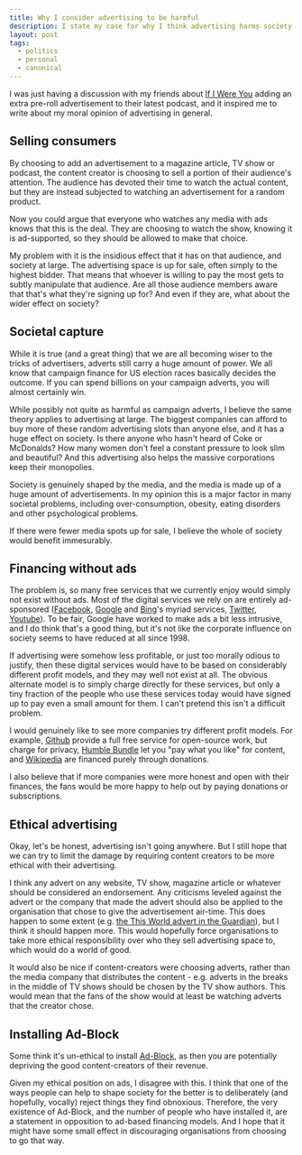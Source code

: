 ```yaml
---
title: Why I consider advertising to be harmful
description: I state my case for why I think advertising harms society.
layout: post
tags:
  - politics
  - personal
  - canonical
---
```


I was just having a discussion with my friends about [If I Were You][IIWY] adding an extra pre-roll advertisement to their latest podcast, and it inspired me to write about my moral opinion of advertising in general.

Selling consumers
---

By choosing to add an advertisement to a magazine article, TV show or podcast, the content creator is choosing to sell a portion of their audience's attention. The audience has devoted their time to watch the actual content, but they are instead subjected to watching an advertisement for a random product.

Now you could argue that everyone who watches any media with ads knows that this is the deal. They are choosing to watch the show, knowing it is ad-supported, so they should be allowed to make that choice.

My problem with it is the insidious effect that it has on that audience, and society at large. The advertising space is up for sale, often simply to the highest bidder. That means that whoever is willing to pay the most gets to subtly manipulate that audience. Are all those audience members aware that that's what they're signing up for? And even if they are, what about the wider effect on society?

Societal capture
---

While it is true (and a great thing) that we are all becoming wiser to the tricks of advertisers, adverts still carry a huge amount of power. We all know that campaign finance for US election races basically decides the outcome. If you can spend billions on your  campaign adverts, you will almost certainly win.

While possibly not quite as harmful as campaign adverts, I believe the same theory applies to advertising at large. The biggest companies can afford to buy more of these random advertising slots than anyone else, and it has a huge effect on society. Is there anyone who hasn't heard of Coke or McDonalds? How many women don't feel a constant pressure to look slim and beautiful? And this advertising also helps the massive corporations keep their monopolies.

Society is genuinely shaped by the media, and the media is made up of a huge amount of advertisements. In my opinion this is a major factor in many societal problems, including over-consumption, obesity, eating disorders and other psychological problems.

If there were fewer media spots up for sale, I believe the whole of society would benefit immesurably. 

Financing without ads
---

The problem is, so many free services that we currently enjoy would simply not exist without ads. Most of the digital services we rely on are entirely ad-sponsored ([Facebook][FB], [Google][G] and [Bing][Bing]'s myriad services, [Twitter][Tw], [Youtube][YT]). To be fair, Google have worked to make ads a bit less intrusive, and I do think that's a good thing, but it's not like the corporate influence on society seems to have reduced at all since 1998.

If advertising were somehow less profitable, or just too morally odious to justify, then these digital services would have to be based on considerably different profit models, and they may well not exist at all. The obvious alternate model is to simply charge directly for these services, but only a tiny fraction of the people who use these services today would have signed up to pay even a small amount for them. I can't pretend this isn't a difficult problem.

I would genuinely like to see more companies try different profit models. For example, [Github][GH] provide a full free service for open-source work, but charge for privacy, [Humble Bundle][HB] let you "pay what you like" for content, and [Wikipedia][W] are financed purely through donations.

I also believe that if more companies were more honest and open with their finances, the fans would be more happy to help out by paying donations or subscriptions.

Ethical advertising
---

Okay, let's be honest, advertising isn't going anywhere. But I still hope that we can try to limit the damage by requiring content creators to be more ethical with their advertising.

I think any advert on any website, TV show, magazine article or whatever should be considered an endorsement. Any criticisms leveled against the advert or the company that made the advert should also be applied to the organisation that chose to give the advertisement air-time. This does happen to some extent (e.g. [the This World advert in the Guardian](http://www.theguardian.com/world/2014/aug/11/guardian-this-world-anti-hamas-advertisement)), but I think it should happen more. This would hopefully force organisations to take more ethical responsibility over who they sell advertising space to, which would do a world of good.

It would also be nice if content-creators were choosing adverts, rather than the media company that distributes the content - e.g. adverts in the breaks in the middle of TV shows should be chosen by the TV show authors. This would mean that the fans of the show would at least be watching adverts that the creator chose.

Installing Ad-Block
---

Some think it's un-ethical to install [Ad-Block][AB], as then you are potentially depriving the good content-creators of their revenue.

Given my ethical position on ads, I disagree with this. I think that one of the ways people can help to shape society for the better is to deliberately (and hopefully, vocally) reject things they find obnoxious. Therefore, the very existence of Ad-Block, and the number of people who have installed it, are a statement in opposition to ad-based financing models. And I hope that it might have some small effect in discouraging organisations from choosing to go that way. 

[AB]: https://adblockplus.org/
[Bing]: http://www.bing.com/
[G]: https://www.google.com
[GH]: https://github.com/
[HB]: https://www.humblebundle.com/
[FB]: https://www.facebook.com/
[IIWY]: http://ifiwereyoushow.com/
[Tw]: https://twitter.com/
[YT]: https://www.youtube.com/
[W]: http://www.wikipedia.org/
